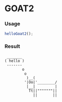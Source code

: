 
GOAT2
===

### Usage

```js
helloGoat2();
```

### Result

```
 _______
( hello )
 -------
        o
         o
          )__(
         '|Oo|'________/
          |__|         |
           Tt||"""""""||
             ||       ||

```
    